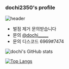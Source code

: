 ### dochi2350's profile
![header](https://capsule-render.vercel.app/api?type=waving&color=auto&height=300&section=header&text=dochi2350's%20profile&fontSize=90)

- 벌점 제거 문의받습니다
- 문의 <a href="https://www.instagram.com/dochi_____">@dochi_____</a>
- 문의 디스코드 6969#7474

![dochi's GitHub stats](https://github-readme-stats.vercel.app/api?username=dochi2350&show_icons=true&theme=tokyonight)

[![Top Langs](https://github-readme-stats.vercel.app/api/top-langs/?username=dochi2350&theme=tokyonight&layout=compact&hide=CMake)](https://github.com/anuraghazra/github-readme-stats)
